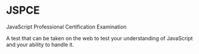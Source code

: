 # JSPCE
JavaScript Professional Certification Examination 

A test that can be taken on the web to test your understanding of JavaScript and your ability to handle it.
